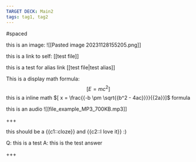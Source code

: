 ```yaml
---
TARGET DECK: Main2
tags: tag1, tag2
---
```



#spaced

this is an image:
![[Pasted image 20231128155205.png]]

this is a link to self: [[test file]]

this is a test for alias link [[test file|test alias]]

This is a display math formula:
$$[ E = mc^2]$$
this is a inline math  $[ x = \frac{{-b \pm \sqrt{{b^2 - 4ac}}}}{{2a}}]$ formula


this is an audio
![[file_example_MP3_700KB.mp3]]




<!--ID: 1752585988840-->
<!--ID: 1701224547713-->
+++

this should be a {{c1::cloze}} and {{c2::I love it}} :)
<!--ID: 1752585988843-->

 
Q: this is a test
A: this is the test answer

<!--ID: 1752585988842-->
+++